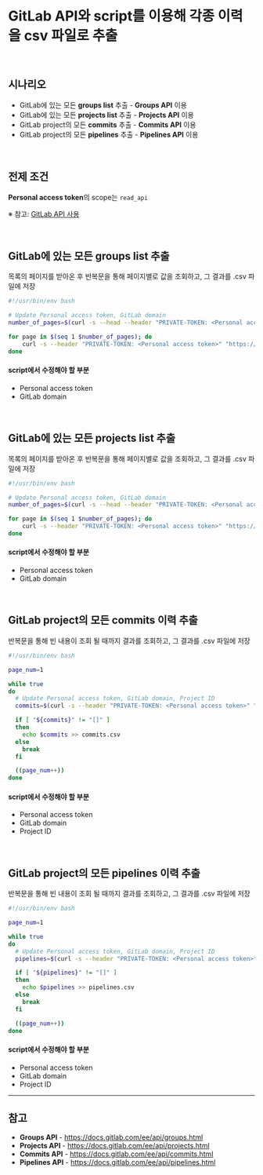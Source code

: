 # GitLab API와 script를 이용해 각종 이력을 csv 파일로 추출

<br>

## 시나리오
- GitLab에 있는 모든 **groups list** 추출 - **Groups API** 이용
- GitLab에 있는 모든 **projects list** 추출 - **Projects API** 이용
- GitLab project의 모든 **commits** 추출 - **Commits API** 이용
- GitLab project의 모든 **pipelines** 추출 - **Pipelines API** 이용

<br>

## 전제 조건
**Personal access token**의 scope는 `read_api`

※ 참고: [GitLab API 사용](https://github.com/bigmtn1113/GitLab-Note/tree/master/GitLab/GitLab%20%EC%82%AC%EC%9A%A9/API%20%EC%82%AC%EC%9A%A9)

<br>

## GitLab에 있는 모든 groups list 추출
목록의 페이지를 받아온 후 반복문을 통해 페이지별로 값을 조회하고, 그 결과를 .csv 파일에 저장

```bash
#!/usr/bin/env bash

# Update Personal access token, GitLab domain
number_of_pages=$(curl -s --head --header "PRIVATE-TOKEN: <Personal access token>" "https://<GitLab domain>/api/v4/groups" | grep -i x-total-pages | awk '{print $2}' | tr -d '\r\n')

for page in $(seq 1 $number_of_pages); do
    curl -s --header "PRIVATE-TOKEN: <Personal access token>" "https://<GitLab domain>/api/v4/groups?per_page=100&page=$page" >> groups-list.csv
done
```

#### script에서 수정해야 할 부분
- Personal access token
- GitLab domain

<br>

## GitLab에 있는 모든 projects list 추출
목록의 페이지를 받아온 후 반복문을 통해 페이지별로 값을 조회하고, 그 결과를 .csv 파일에 저장

```bash
#!/usr/bin/env bash

# Update Personal access token, GitLab domain
number_of_pages=$(curl -s --head --header "PRIVATE-TOKEN: <Personal access token>" "https://<GitLab domain>/api/v4/projects" | grep -i x-total-pages | awk '{print $2}' | tr -d '\r\n')

for page in $(seq 1 $number_of_pages); do
    curl -s --header "PRIVATE-TOKEN: <Personal access token>" "https://<GitLab domain>/api/v4/projects?per_page=100&page=$page" >> projects-list.csv
done
```

#### script에서 수정해야 할 부분
- Personal access token
- GitLab domain

<br>

## GitLab project의 모든 commits 이력 추출
반복문을 통해 빈 내용이 조회 될 때까지 결과를 조회하고, 그 결과를 .csv 파일에 저장

```bash
#!/usr/bin/env bash

page_num=1

while true
do
  # Update Personal access token, GitLab domain, Project ID
  commits=$(curl -s --header "PRIVATE-TOKEN: <Personal access token>" "https://<GitLab domain>/api/v4/projects/<Project ID>/repository/commits?all=true&per_page=100&page=${page_num}")

  if [ "${commits}" != "[]" ]
  then
    echo $commits >> commits.csv
  else
    break
  fi

  ((page_num++))
done
```

#### script에서 수정해야 할 부분
- Personal access token
- GitLab domain
- Project ID

<br>

## GitLab project의 모든 pipelines 이력 추출
반복문을 통해 빈 내용이 조회 될 때까지 결과를 조회하고, 그 결과를 .csv 파일에 저장

```bash
#!/usr/bin/env bash

page_num=1

while true
do
  # Update Personal access token, GitLab domain, Project ID
  pipelines=$(curl -s --header "PRIVATE-TOKEN: <Personal access token>" "https://<GitLab domain>/api/v4/projects/<Project ID>/pipelines?per_page=100&page=${page_num}")

  if [ "${pipelines}" != "[]" ]
  then
    echo $pipelines >> pipelines.csv
  else
    break
  fi

  ((page_num++))
done
```

#### script에서 수정해야 할 부분
- Personal access token
- GitLab domain
- Project ID

<hr>

## 참고
- **Groups API** - https://docs.gitlab.com/ee/api/groups.html
- **Projects API** - https://docs.gitlab.com/ee/api/projects.html
- **Commits API** - https://docs.gitlab.com/ee/api/commits.html
- **Pipelines API** - https://docs.gitlab.com/ee/api/pipelines.html
